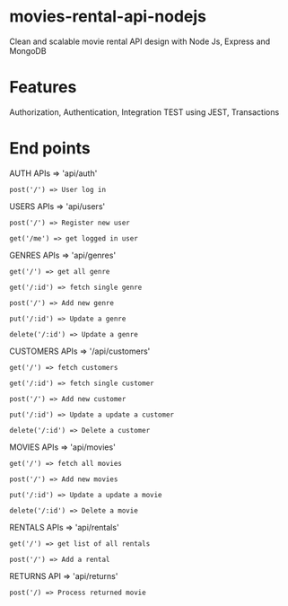 # movies-rental-api-nodejs
Clean and scalable movie rental API design with Node Js, Express and MongoDB

# Features
Authorization, Authentication, Integration TEST using JEST, Transactions


# End points

	
AUTH APIs => 'api/auth'

	post('/') => User log in

USERS APIs => 'api/users'
	
	post('/') => Register new user

	get('/me') => get logged in user
	
GENRES APIs => 'api/genres'

	get('/') => get all genre
	
	get('/:id') => fetch single genre
	
	post('/') => Add new genre
	
	put('/:id') => Update a genre

	delete('/:id') => Update a genre

CUSTOMERS APIs => '/api/customers'
  
	get('/') => fetch customers

	get('/:id') => fetch single customer

	post('/') => Add new customer

	put('/:id') => Update a update a customer

	delete('/:id') => Delete a customer
	

MOVIES APIs => 'api/movies'

	get('/') => fetch all movies
	
	post('/') => Add new movies
	
	put('/:id') => Update a update a movie
	
	delete('/:id') => Delete a movie

RENTALS APIs => 'api/rentals'
	
	get('/') => get list of all rentals
	
	post('/') => Add a rental
	

RETURNS API => 'api/returns'
	
	post('/) => Process returned movie
